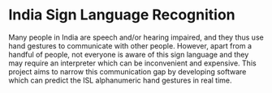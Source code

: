 # India Sign Language Recognition

Many people in India are speech and/or hearing impaired, and they thus use hand gestures to communicate with other people. However, apart from a handful of people, not everyone is aware of this sign language and they may require an interpreter which can be inconvenient and expensive. This project aims to narrow this communication gap by developing software which can predict the ISL alphanumeric hand gestures in real time.
